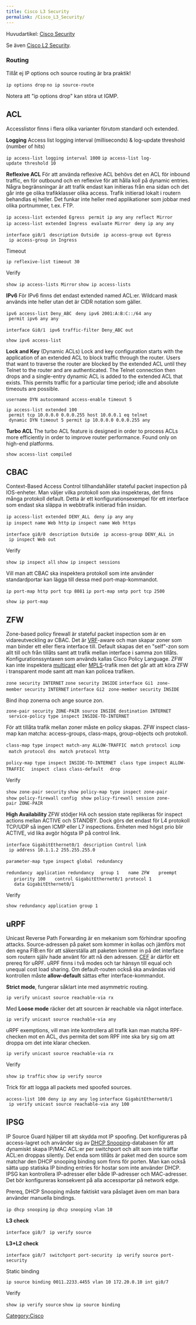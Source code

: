 ```yaml
---
title: Cisco L3 Security
permalink: /Cisco_L3_Security/
---
```


Huvudartikel: [Cisco Security](/Cisco_Security "wikilink")

Se även [Cisco L2 Security](/Cisco_L2_Security "wikilink").

### Routing

Tillåt ej IP options och source routing är bra praktik!

`ip options drop`
`no ip source-route`

Notera att "ip options drop" kan störa ut IGMP.

ACL
---

Accesslistor finns i flera olika varianter förutom standard och
extended.

**Logging**
Access list logging interval (milliseconds) & log-update threshold
(number of hits)

`ip access-list logging interval 1000`
`ip access-list log-update threshold 10`

**Reflexive ACL**
För att använda reflexive ACL behövs det en ACL för inbound traffic, en
för outbound och en reflexive för att hålla koll på dynamic entries.
Några begränsningar är att trafik endast kan initieras från ena sidan
och det går inte ge olika trafikklasser olika access. Trafik initierad
lokalt i routern behandlas ej heller. Det funkar inte heller med
applikationer som jobbar med olika portnummer, t.ex. FTP.

`ip access-list extended Egress`
` permit ip any any reflect Mirror`
`ip access-list extended Ingress`
` evaluate Mirror`
` deny ip any any`

`interface gi0/1`
` description Outside`
` ip access-group out Egress`
` ip access-group in Ingress`

Timeout

`ip reflexive-list timeout 30`

Verify

`show ip access-lists Mirror`
`show ip access-lists`

**IPv6**
För IPv6 finns det endast extended named ACL:er. Wildcard mask används
inte heller utan det är CIDR notation som gäller.

`ipv6 access-list Deny_ABC`
` deny ipv6 2001:A:B:C::/64 any`
` permit ipv6 any any`

`interface Gi0/1`
` ipv6 traffic-filter Deny_ABC out`

`show ipv6 access-list`

**Lock and Key** (Dynamic ACLs)
Lock and key configuration starts with the application of an extended
ACL to block traffic through the router. Users that want to traverse the
router are blocked by the extended ACL until they Telnet to the router
and are authenticated. The Telnet connection then drops and a
single-entry dynamic ACL is added to the extended ACL that exists. This
permits traffic for a particular time period; idle and absolute timeouts
are possible.

`username DYN autocommand access-enable timeout 5`

`ip access-list extended 100 `
` permit tcp 10.0.0.0 0.0.0.255 host 10.0.0.1 eq telnet`
` dynamic DYN timeout 5 permit ip 10.0.0.0 0.0.0.255 any`

**Turbo ACL**
The turbo ACL feature is designed in order to process ACLs more
efficiently in order to improve router performance. Found only on
high-end platforms.

`show access-list compiled`

CBAC
----

Context-Based Access Control tillhandahåller stateful packet inspection
på IOS-enheter. Man väljer vilka protokoll som ska inspekteras, det
finns många protokoll default. Detta är ett konfigurationsexempel för
ett interface som endast ska släppa in webbtrafik initierad från
insidan.

`ip access-list extended DENY_ALL`
` deny ip any any`
`ip inspect name Web http`
`ip inspect name Web https`

`interface gi0/0`
` description Outside`
` ip access-group DENY_ALL in`
` ip inspect Web out`

Verify

`show ip inspect all`
`show ip inspect sessions`

Vill man att CBAC ska inspektera protokoll som inte använder
standardportar kan lägga till dessa med port-map-kommandot.

`ip port-map http port tcp 8081`
`ip port-map smtp port tcp 2500`

`show ip port-map`

ZFW
---

Zone-based policy firewall är stateful packet inspection som är en
vidareutveckling av CBAC. Det är
[VRF](/Cisco_Routing#VRF "wikilink")-aware och man skapar zoner som man
binder ett eller flera interface till. Default skapas det en "self"-zon
som allt till och från tillåts samt att trafik mellan interface i samma
zon tillåts. Konfigurationssyntaxen som används kallas Cisco Policy
Language. ZFW kan inte inspektera
[multicast](/Cisco_Multicast "wikilink") eller
[MPLS](/Cisco_MPLS "wikilink")-trafik men det går att att köra ZFW i
transparent mode samt att man kan policea trafiken.

`zone security INTERNET`
`zone security INSIDE`
`interface Gi1`
` zone-member security INTERNET`
`interface Gi2`
` zone-member security INSIDE`

Bind ihop zonerna och ange source zon.

`zone-pair security ZONE-PAIR source INSIDE destination INTERNET`
` service-policy type inspect INSIDE-TO-INTERNET`

För att tillåta trafik mellan zoner måste en policy skapas. ZFW inspect
class-map kan matcha: access-groups, class-maps, group-objects och
protokoll.

`class-map type inspect match-any ALLOW-TRAFFIC`
` match protocol icmp`
` match protocol dns`
` match protocol http`

`policy-map type inspect INSIDE-TO-INTERNET`
` class type inspect ALLOW-TRAFFIC`
`  inspect`
` class class-default`
`  drop`

Verify

`show zone-pair security`
`show policy-map type inspect zone-pair`
`show policy-firewall config `
`show policy-firewall session zone-pair ZONE-PAIR`

**High Availability**
ZFW stödjer HA och session state replikeras för inspect actions mellan
ACTIVE och STANDBY. Dock görs det endast för L4 protokoll TCP/UDP så
ingen ICMP eller L7 inspections. Enheten med högst prio blir ACTIVE, vid
lika avgör högsta IP på control link.

`interface GigabitEthernet0/1`
` description Control link`
` ip address 10.1.1.2 255.255.255.0`

`parameter-map type inspect global`
` redundancy`

`redundancy`
` application redundancy`
`  group 1`
`   name ZFW`
`   preempt`
`   priority 100`
`   control GigabitEthernet0/1 protocol 1`
`   data GigabitEthernet0/1`

Verify

`show redundancy application group 1`

uRPF
----

Unicast Reverse Path Forwarding är en mekanism som förhindrar spoofing
attacks. Source-adressen på paket som kommer in kollas och jämförs mot
den egna FIB:en för att säkerställa att paketen kommer in på det
interface som routern själv hade använt för att nå den adressen.
[CEF](/Cisco_CEF "wikilink") är därför ett prereq för uRPF. uRPF finns i
två modes och tar hänsyn till equal och unequal cost load sharing. Om
default-routen också ska användas vid kontrollen måste **allow-default**
sättas efter interface-kommandot.

**Strict mode**, fungerar såklart inte med asymmetric routing.

`ip verify unicast source reachable-via rx`

Med **Loose mode** räcker det att sourcen är reachable via något
interface.

`ip verify unicast source reachable-via any`

uRPF exemptions, vill man inte kontrollera all trafik kan man matcha
RPF-checken mot en ACL, dvs permita det som RPF inte ska bry sig om att
droppa om det inte klarar checken.

`ip verify unicast source reachable-via rx `<ACL>` `

Verify

`show ip traffic`
`show ip verify source`

Trick för att logga all packets med spoofed sources.

`access-list 100 deny ip any any log`
`interface GigabitEthernet0/1`
` ip verify unicast source reachable-via any 100`

IPSG
----

IP Source Guard hjälper till att skydda mot IP spoofing. Det
konfigureras på access-lagret och använder sig av [DHCP
Snooping](/Cisco_DHCP#Snooping "wikilink")-databasen för att dynamiskt
skapa IP/MAC ACL:er per switchport och allt som inte träffar ACL:en
droppas silently. Det enda som tillåts är paket med den source som
matchar den DHCP snooping binding som finns för porten. Man kan också
sätta upp statiska IP binding entries för hostar som inte använder DHCP.
IPSG kan kontrollera IP-adresser eller både IP-adresser och
MAC-adresser. Det bör konfigureras konsekvent på alla accessportar på
network edge.

Prereq, DHCP Snooping måste faktiskt vara påslaget även om man bara
använder manuella bindings.

`ip dhcp snooping`
`ip dhcp snooping vlan 10`

**L3 check**

`interface gi0/7`
` ip verify source`

**L3+L2 check**

`interface gi0/7`
` switchport port-security`
` ip verify source port-security`

Static binding

`ip source binding 0011.2233.4455 vlan 10 172.20.0.10 int gi0/7`

Verify

`show ip verify source`
`show ip source binding`

[Category:Cisco](/Category:Cisco "wikilink")